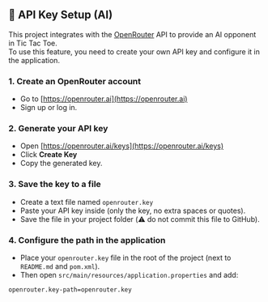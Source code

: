 ## 🔑 API Key Setup (AI)

This project integrates with the [OpenRouter](https://openrouter.ai) API to provide an AI opponent in Tic Tac Toe.  
To use this feature, you need to create your own API key and configure it in the application.

### 1. Create an OpenRouter account
- Go to [https://openrouter.ai](https://openrouter.ai)  
- Sign up or log in.  

### 2. Generate your API key
- Open [https://openrouter.ai/keys](https://openrouter.ai/keys)  
- Click **Create Key**  
- Copy the generated key.  

### 3. Save the key to a file
- Create a text file named `openrouter.key`  
- Paste your API key inside (only the key, no extra spaces or quotes).  
- Save the file in your project folder (⚠️ do not commit this file to GitHub).  

### 4. Configure the path in the application
- Place your `openrouter.key` file in the root of the project (next to `README.md` and `pom.xml`).  
- Then open `src/main/resources/application.properties` and add:
  
```properties
openrouter.key-path=openrouter.key
